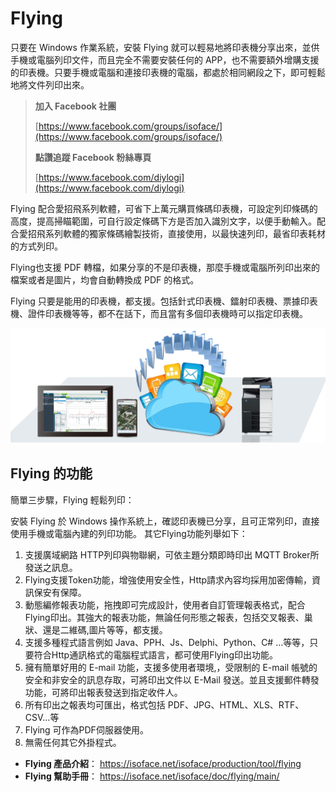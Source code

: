 # Flying
只要在 Windows 作業系統，安裝 Flying 就可以輕易地將印表機分享出來，並供手機或電腦列印文件，而且完全不需要安裝任何的 APP，也不需要額外增購支援的印表機。只要手機或電腦和連接印表機的電腦，都處於相同網段之下，即可輕鬆地將文件列印出來。

> **加入 Facebook 社團**
>
> [https://www.facebook.com/groups/isoface/](https://www.facebook.com/groups/isoface/)
> 
> **點讚追蹤 Facebook 粉絲專頁**
> 
> [https://www.facebook.com/diylogi](https://www.facebook.com/diylogi)

Flying 配合愛招飛系列軟體，可省下上萬元購買條碼印表機，可設定列印條碼的高度，提高掃瞄範圍，可自行設定條碼下方是否加入識別文字，以便手動輸入。配合愛招飛系列軟體的獨家條碼繪製技術，直接使用，以最快速列印，最省印表耗材的方式列印。

Flying也支援 PDF 轉檔，如果分享的不是印表機，那麼手機或電腦所列印出來的檔案或者是圖片，均會自動轉換成 PDF 的格式。

Flying 只要是能用的印表機，都支援。包括針式印表機、鐳射印表機、票據印表機、證件印表機等等，都不在話下，而且當有多個印表機時可以指定印表機。

![](images/fy01.png)

## Flying 的功能

簡單三步驟，Flying 輕鬆列印：

安裝 Flying 於 Windows 操作系統上，確認印表機已分享，且可正常列印，直接使用手機或電腦內建的列印功能。
其它Flying功能列舉如下：

1. 支援廣域網路 HTTP列印與物聯網，可依主題分類即時印出 MQTT Broker所發送之訊息。
2. Flying支援Token功能，增強使用安全性，Http請求內容均採用加密傳輸，資訊保安有保障。
3. 動態編修報表功能，拖拽即可完成設計，使用者自訂管理報表格式，配合Flying印出。其強大的報表功能，無論任何形態之報表，包括交叉報表、巢狀、還是二維碼,圖片等等，都支援。
4. 支援多種程式語言例如 Java、PPH、Js、Delphi、Python、C# …等等，只要符合Http通訊格式的電腦程式語言，都可使用Flying印出功能。
5. 擁有簡單好用的 E-mail 功能，支援多使用者環境,，受限制的 E-mail 帳號的安全和非安全的訊息存取，可將印出文件以 E-Mail 發送。並且支援郵件轉發功能，可將印出報表發送到指定收件人。
6. 所有印出之報表均可匯出，格式包括 PDF、JPG、HTML、XLS、RTF、CSV…等
7. Flying 可作為PDF伺服器使用。
8. 無需任何其它外掛程式。

* **Flying 產品介紹**： https://isoface.net/isoface/production/tool/flying
* **Flying 幫助手冊**： https://isoface.net/isoface/doc/flying/main/
